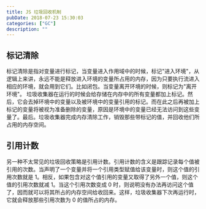 ```yaml
---
title: JS 垃圾回收机制
pubDate: 2018-07-23 15:30:03
categories: ["GC"]
description: ""
---
```


## 标记清除

标记清除是指对变量进行标记，当变量进入作用域中的时候，标记"进入环境"，从逻辑上来讲，永远不能是释放进入环境的变量所占用的内存，因为只要执行流进入相应的环境，就会用到它们。比如闭包。当变量离开环境的时候，则标记为"离开环境"。
垃圾收集器在运行的时候会给存储在内存中的所有变量都加上标记。然后，它会去掉环境中的变量以及被环境中的变量引用的标记。而在此之后再被加上标记的变量将被视为准备删除的变量，原因是环境中的变量已经无法访问到这些变量了。最后。垃圾收集器完成内存清除工作，销毁那些带标记的值，并回收他们所占用的内存空间。

## 引用计数

另一种不太常见的垃圾回收策略是引用计数。引用计数的含义是跟踪记录每个值被引用的次数。当声明了一个变量并将一个引用类型赋值给该变量时，则这个值的引用次数就是 1。相反，如果包含对这个值引用的变量又取得了另外一个值，则这个值的引用次数就减 1。当这个引用次数变成 0 时，则说明没有办法再访问这个值了，因而就可以将其所占的内存空间给收回来。这样，垃圾收集器下次再运行时，它就会释放那些引用次数为 0 的值所占的内存。

